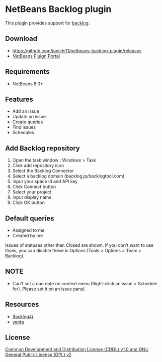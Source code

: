 # NetBeans Backlog plugin

This plugin provides support for [backlog](http://backlogtool.com/?lang=1).

## Download

- https://github.com/junichi11/netbeans-backlog-plugin/releases
- [NetBeans Pluign Portal](http://plugins.netbeans.org/plugin/56831/backlog)

## Requirements

- NetBeans 8.0+

## Features

- Add an issue
- Update an issue
- Create queries
- Find issues
- Schedules

## Add Backlog repository

1. Open the task window : Windows > Task
2. Click add repository icon
3. Select the Backlog Connector
4. Select a backlog domain (backlog.jp/backlogtool.com)
5. Input your space id and API key
6. Click Connect button
7. Select your project
8. Input display name
9. Click OK button

## Default queries

- Assigned to me
- Created by me

Issues of statuses other than Closed are shown.
If you don't want to use thses, you can disable these in Options (Tools > Options > Team > Backlog).

## NOTE

- Can't set a due date on context menu (Right-click an issue > Schedule for). Please set it on an issue panel.

## Resources

- [Backlog4j](https://github.com/nulab/backlog4j)
- [yenta](https://bitbucket.org/jglick/yenta)

## License

[Common Development and Distribution License (CDDL) v1.0 and GNU General Public License (GPL) v2](http://netbeans.org/cddl-gplv2.html)
